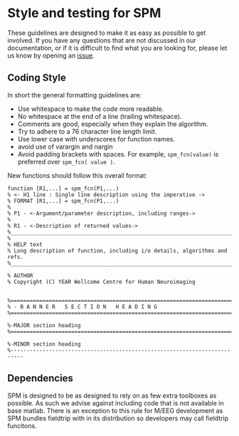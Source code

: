 # Style and testing for SPM

These guidelines are designed to make it as easy as possible to get involved.
If you have any questions that are not discussed in our documentation, or if it is
difficult to find what you are looking for, please let us know by opening an
[issue](https://github.com/spm/spm/issues).


## Coding Style

In short the general formatting guidelines are:

* Use whitespace to make the code more readable.
* No whitespace at the end of a line (trailing whitespace).
* Comments are good, especially when they explain the algorithm.
* Try to adhere to a 76 character line length limit.
* Use lower case with underscores for function names.
* avoid use of varargin and nargin
* Avoid padding brackets with spaces. For example, `spm_fcn(value)` is preferred over `spm_fcn( value )`.

New functions should follow this overall format:

```
function [R1,...] = spm_fcn(P1,...)
% <- H1 line : Single line description using the imperative ->
% FORMAT [R1,...] = spm_fcn(P1,...)
%
% P1 - <-Argument/parameter description, including ranges->
%
% R1 - <-Description of returned values->
%__________________________________________________________________________
%
% HELP text
% Long description of function, including i/o details, algorithms and refs.
%__________________________________________________________________________

% AUTHOR
% Copyright (C) YEAR Wellcome Centre for Human Neuroimaging


%==========================================================================
% - B A N N E R   S E C T I O N   H E A D I N G
%==========================================================================

%-MAJOR section heading
%==========================================================================

%-MINOR section heading
%--------------------------------------------------------------------------

```
## Dependencies
SPM is designed to be as designed to rely on as few extra toolboxes as possible. As such we advise against including code that is not available in base matlab. There is an exception to this rule for M/EEG development as SPM bundles fieldtrip with in its distribution so developers may call fieldtrip funcitons. 
 